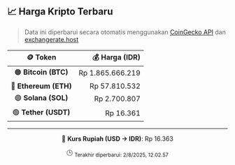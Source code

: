 

<!-- HARGA_KRIPTO -->
## 📈 Harga Kripto Terbaru

> Data ini diperbarui secara otomatis menggunakan [CoinGecko API](https://www.coingecko.com/) dan [exchangerate.host](https://exchangerate.host/)

<div align="center">

| 🪙 Token | 💰 Harga (IDR) |
|:------:|---------------:|
| 🟠 **Bitcoin (BTC)**   | Rp 1.865.666.219 |
| 🔵 **Ethereum (ETH)**  | Rp 57.810.532 |
| 🟣 **Solana (SOL)**    | Rp 2.700.807 |
| 🟢 **Tether (USDT)**   | Rp 16.361 |

---

💱 **Kurs Rupiah (USD → IDR)**: Rp 16.363

🕒 <sub>Terakhir diperbarui: 2/8/2025, 12.02.57</sub>

</div>
<!-- /HARGA_KRIPTO -->